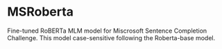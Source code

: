 # MSRoberta
Fine-tuned RoBERTa MLM model for Miscrosoft Sentence Completion Challenge. This model case-sensitive following the Roberta-base model.

